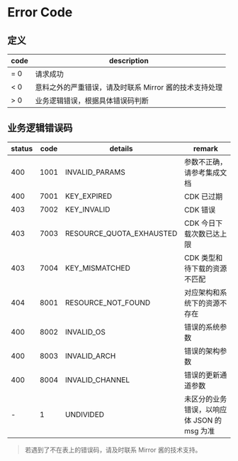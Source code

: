 # Error Code

## 定义

| code | description |
| --- | --- |
| = 0 | 请求成功 |
| < 0 | 意料之外的严重错误，请及时联系 Mirror 酱的技术支持处理 |
| > 0 | 业务逻辑错误，根据具体错误码判断 |

## 业务逻辑错误码



| status | code | details                  | remark                    |
| ------ | ---- | ------------------------ | ------------------------- |
| 400    | 1001 | INVALID_PARAMS           | 参数不正确，请参考集成文档             |
| 400    | 7001 | KEY_EXPIRED              | CDK 已过期                    |
| 403    | 7002 | KEY_INVALID              | CDK 错误                     |
| 403    | 7003 | RESOURCE_QUOTA_EXHAUSTED | CDK 今日下载次数已达上限            |
| 403    | 7004 | KEY_MISMATCHED           | CDK 类型和待下载的资源不匹配          |
| 404    | 8001 | RESOURCE_NOT_FOUND       | 对应架构和系统下的资源不存在            |
| 400    | 8002 | INVALID_OS               | 错误的系统参数                   |
| 400    | 8003 | INVALID_ARCH             | 错误的架构参数                   |
| 400    | 8004 | INVALID_CHANNEL          | 错误的更新通道参数                 |
| -      | 1    | UNDIVIDED                | 未区分的业务错误，以响应体 JSON 的 msg 为准 |



> 若遇到了不在表上的错误码，请及时联系 Mirror 酱的技术支持。
